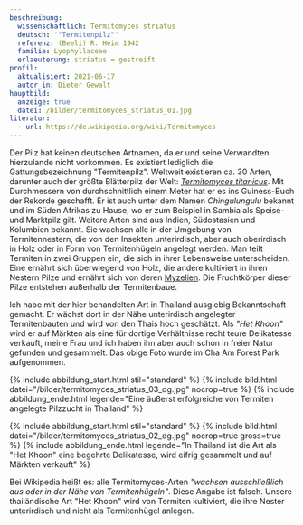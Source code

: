 ```yaml
---
beschreibung:
  wissenschaftlich: Termitomyces striatus
  deutsch: '"Termitenpilz"'
  referenz: (Beeli) R. Heim 1942
  familie: Lyophyllaceae
  erlaeuterung: striatus = gestreift
profil:
  aktualisiert: 2021-06-17
  autor_in: Dieter Gewalt
hauptbild:
  anzeige: true
  datei: /bilder/termitomyces_striatus_01.jpg
literatur:
  - url: https://de.wikipedia.org/wiki/Termitomyces
---
```

Der Pilz hat keinen deutschen Artnamen, da er und seine Verwandten hierzulande nicht vorkommen. Es existiert lediglich die Gattungsbezeichnung "Termitenpilz". Weltweit existieren ca. 30 Arten, darunter auch der größte Blätterpilz der Welt: *[Termitomyces titanicus](https://de.wikipedia.org/wiki/Termitomyces_titanicus)*. Mit Durchmessern von durchschnittlich einem Meter hat er es ins Guiness-Buch der Rekorde geschafft. Er ist auch unter dem Namen *Chingulungulu* bekannt und im Süden Afrikas zu Hause, wo er zum Beispiel in Sambia als Speise- und Marktpilz gilt. Weitere Arten sind aus Indien, Südostasien und Kolumbien bekannt. Sie wachsen alle in der Umgebung von Termitennestern, die von den Insekten unterirdisch, aber auch oberirdisch in Holz oder in Form von Termitenhügeln angelegt werden. Man teilt Termiten in zwei Gruppen ein, die sich in ihrer Lebensweise unterscheiden. Eine ernährt sich überwiegend von Holz, die andere kultiviert in ihren Nestern Pilze und ernährt sich von deren [Myzelien](Myzel "Glossar"). Die Fruchtkörper dieser Pilze entstehen außerhalb der Termitenbaue.

 Ich habe mit der hier behandelten Art in Thailand ausgiebig Bekanntschaft gemacht. Er wächst dort in der Nähe unterirdisch angelegter Termitenbauten und wird von den Thais hoch geschätzt. Als *"Het Khoon"* wird er auf Märkten als eine für dortige Verhältnisse recht teure Delikatesse verkauft, meine Frau und ich haben ihn aber auch schon in freier Natur gefunden und gesammelt. Das obige Foto wurde im Cha Am Forest Park aufgenommen.

{% include abbildung_start.html stil="standard" %}
{% include bild.html datei="/bilder/termitomyces_striatus_03_dg.jpg" nocrop=true %}
{% include abbildung_ende.html legende="Eine äußerst erfolgreiche von Termiten angelegte Pilzzucht in Thailand" %}

{% include abbildung_start.html stil="standard" %}
{% include bild.html datei="/bilder/termitomyces_striatus_02_dg.jpg" nocrop=true gross=true %}
{% include abbildung_ende.html legende="In Thailand ist die Art als "Het Khoon" eine begehrte Delikatesse, wird eifrig gesammelt und auf Märkten verkauft" %}

Bei Wikipedia heißt es: alle Termitomyces-Arten *"wachsen ausschließlich aus oder in der Nähe von Termitenhügeln"*. Diese Angabe ist falsch. Unsere thailändische Art "Het Khoon" wird von Termiten kultiviert, die ihre Nester unterirdisch und nicht als Termitenhügel anlegen.
